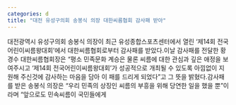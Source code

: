 ```yaml
---
categories: d
title: "대전 유성구의회 송봉식 의장 대한씨름협회 감사패 받아"
---
```

대전광역시 유성구의회 송봉식 의장이 최근 유성종합스포츠센터에서 열린 ‘제14회 전국어린이씨름왕대회’에서 대한씨름협회로부터 감사패를 받았다.이날 감사패를 전달한 황경수 대한씨름협회장은 “평소 민족문화 계승은 물론 씨름에 대한 관심과 깊은 애정을 보여주시고 ‘제14회 전국어린이씨름왕대회’가 성공적으로 개최될 수 있도록 아낌없이 지원해 주신것에 감사하는 마음을 담아 이 패를 드리게 되었다”고 그 뜻을 밝혔다.감사패를 받은 송봉식 의장은 “우리 민족의 상징인 씨름의 부흥을 위해 당연한 일을 했을 뿐”이라며 “앞으로도 민속씨름이 국민들에게